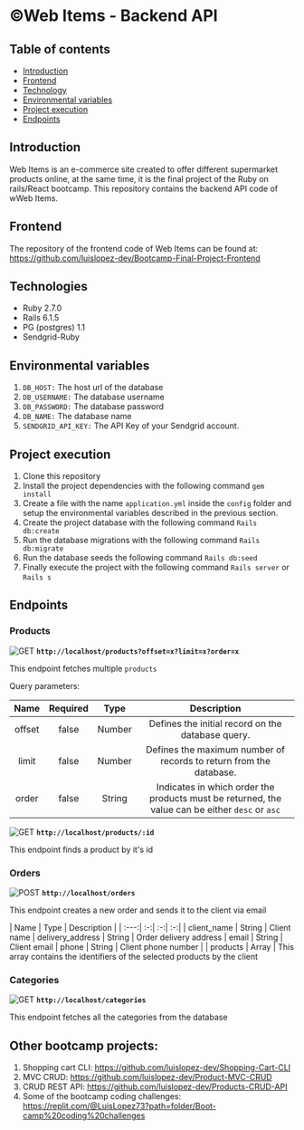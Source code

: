 # &copy;Web Items - Backend API

## Table of contents

* [Introduction](#introduction)
* [Frontend](#frontend)
* [Technology](#technology)
* [Environmental variables](#environmental-variables)
* [Project execution](project-execution)
* [Endpoints](#endpoints)
## Introduction

Web Items is an e-commerce site created to offer different supermarket products online, at the same time, it is the final project of the Ruby on rails/React bootcamp. This repository contains the backend API code of wWeb Items.

## Frontend

The repository of the frontend code of Web Items can be found at: https://github.com/luislopez-dev/Bootcamp-Final-Project-Frontend

## Technologies

* Ruby 2.7.0
* Rails 6.1.5
* PG (postgres) 1.1
* Sendgrid-Ruby

## Environmental variables

1. `DB_HOST:` The host url of the database
2. `DB_USERNAME:` The database username
3. `DB_PASSWORD:` The database password
4. `DB_NAME:` The database name
5. `SENDGRID_API_KEY:` The API Key of your Sendgrid account. 

## Project execution

1. Clone this repository
2. Install the project dependencies with the following command `gem install`
3. Create a file with the name `application.yml` inside the `config` folder and setup the environmental variables described in the previous section. 
4. Create the project database with the following command `Rails db:create`
5. Run the database migrations with the following command `Rails db:migrate`
6. Run the database seeds the following command `Rails db:seed`
7. Finally execute the project with the following command `Rails server` or `Rails s`

## Endpoints

### Products

![GET](https://img.shields.io/badge/METHOD-GET-green) **`http://localhost/products?offset=x?limit=x?order=x`**

This endpoint fetches multiple `products`

Query parameters:

| Name | Required  | Type  | Description |
| :---:| :-:| :-:| :-:|
| offset | false | Number | Defines the initial record on the database query.
| limit | false | Number | Defines the maximum number of records to return from the database.
| order | false | String | Indicates in which order the products must be returned, the value can be either `desc` or `asc`

![GET](https://img.shields.io/badge/METHOD-GET-green) **`http://localhost/products/:id`**

This endpoint finds a product by it's id

### Orders
![POST](https://img.shields.io/badge/METHOD-POST-blue) **`http://localhost/orders`**

This endpoint creates a new order and sends it to the client via email

| Name | Type  | Description |
| :---:| :-:| :-:| :-:|
| client_name | String | Client name
| delivery_address | String | Order delivery address
| email | String | Client email
| phone | String | Client phone number |
| products | Array | This array contains the identifiers of the selected products by the client

### Categories

![GET](https://img.shields.io/badge/METHOD-GET-green) **`http://localhost/categories`**

This endpoint fetches all the categories from the database

## Other bootcamp projects: 

1. Shopping cart CLI: https://github.com/luislopez-dev/Shopping-Cart-CLI
2. MVC CRUD: https://github.com/luislopez-dev/Product-MVC-CRUD
3. CRUD REST API: https://github.com/luislopez-dev/Products-CRUD-API
4. Some of the bootcamp coding challenges: https://replit.com/@LuisLopez73?path=folder/Boot-camp%20coding%20challenges
